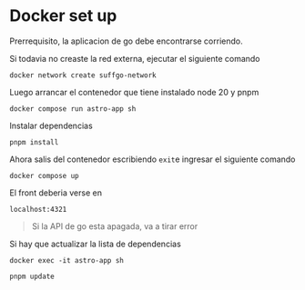 # Docker set up

Prerrequisito, la aplicacion de go debe encontrarse corriendo. 

Si todavia no creaste la red externa, ejecutar el siguiente comando

    docker network create suffgo-network

Luego arrancar el contenedor que tiene instalado node 20 y pnpm

    docker compose run astro-app sh
    
Instalar dependencias

    pnpm install

Ahora salis del contenedor escribiendo `exit`e ingresar el siguiente comando

    docker compose up

El front deberia verse en 
    
    localhost:4321

> Si la API de go esta apagada, va a tirar error

Si hay que actualizar la lista de dependencias

    docker exec -it astro-app sh

    pnpm update
